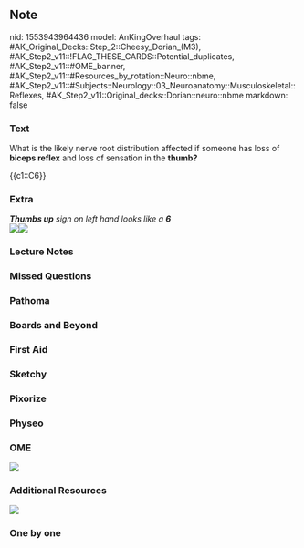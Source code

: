 ## Note
nid: 1553943964436
model: AnKingOverhaul
tags: #AK_Original_Decks::Step_2::Cheesy_Dorian_(M3), #AK_Step2_v11::!FLAG_THESE_CARDS::Potential_duplicates, #AK_Step2_v11::#OME_banner, #AK_Step2_v11::#Resources_by_rotation::Neuro::nbme, #AK_Step2_v11::#Subjects::Neurology::03_Neuroanatomy::Musculoskeletal::Reflexes, #AK_Step2_v11::Original_decks::Dorian::neuro::nbme
markdown: false

### Text
What is the likely nerve root distribution affected if someone has
loss of <b>biceps reflex</b> and loss of sensation in the
<b>thumb?</b>
<div>
  {{c1::C6}}
</div>

### Extra
<div>
  <i><b>Thumbs up</b> sign on left hand looks like a <b>6</b></i>
</div>
<div>
  <i><img src="paste-857266882347009.jpg"><img src=
  "paste-198612172669293.jpg"></i>
</div>

### Lecture Notes


### Missed Questions


### Pathoma


### Boards and Beyond


### First Aid


### Sketchy


### Pixorize


### Physeo


### OME
<div class="ome-widget">
  <a href="https://onlinemeded.org?ref=anki"><img src=
  "_OME_AnkiFlashcards_General_7.png"></a>
</div>

### Additional Resources
<i><img src="paste-675619830497281.jpg"></i>

### One by one

